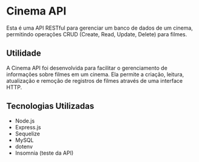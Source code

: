 # Cinema API

Esta é uma API RESTful para gerenciar um banco de dados de um cinema, permitindo operações CRUD (Create, Read, Update, Delete) para filmes.

## Utilidade

A Cinema API foi desenvolvida para facilitar o gerenciamento de informações sobre filmes em um cinema. Ela permite a criação, leitura, atualização e remoção de registros de filmes através de uma interface HTTP.

## Tecnologias Utilizadas

- Node.js
- Express.js
- Sequelize 
- MySQL
- dotenv 
- Insomnia (teste da API)
